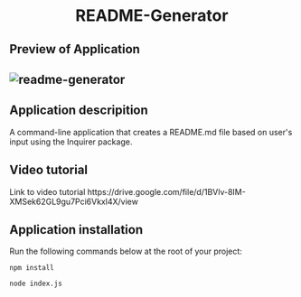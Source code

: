 <h1 align = "center" >README-Generator</h1>

<h2>Preview of Application<h2>

![readme-generator](https://user-images.githubusercontent.com/61447353/103433638-e3a65700-4bc2-11eb-9390-51dd1bb025d8.PNG)

<h2> Application descripition </h2>

A command-line application that creates a README.md file based on user's input using the Inquirer package.

<h2> Video tutorial </h2>
Link to video tutorial https://drive.google.com/file/d/1BVlv-8IM-XMSek62GL9gu7Pci6Vkxl4X/view


<h2> Application installation </h2>
Run the following commands below at the root of your project: 

`npm install`

`node index.js`
